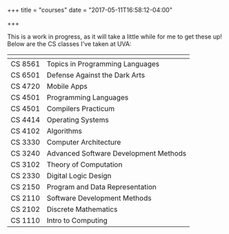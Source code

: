 +++
title = "courses"
date = "2017-05-11T16:58:12-04:00"

+++

This is a work in progress, as it will take a little while for me to get these up!
Below are the CS classes I've taken at UVA:

|<span style="font-weight:normal"></span>||
|:----------| :-------------------------------------|
| CS 8561   | Topics in Programming Languages       |
| CS 6501   | Defense Against the Dark Arts         |
| CS 4720   | Mobile Apps                           | 
| CS 4501   | Programming Languages                 |
| CS 4501   | Compilers Practicum                   |
| CS 4414   | Operating Systems                     |
| CS 4102   | Algorithms                            |
| CS 3330   | Computer Architecture                 |
| CS 3240   | Advanced Software Development Methods |
| CS 3102   | Theory of Computation                 |
| CS 2330   | Digital Logic Design                  |
| CS 2150   | Program and Data Representation       |
| CS 2110   | Software Development Methods          |
| CS 2102   | Discrete Mathematics                  |
| CS 1110   | Intro to Computing                    |

